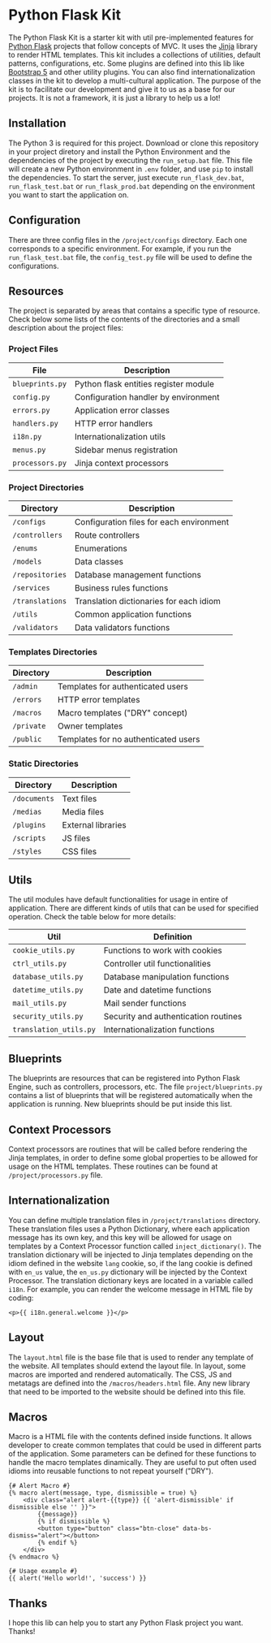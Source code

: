 # Python Flask Kit
The Python Flask Kit is a starter kit with util pre-implemented features for [Python Flask](https://flask.palletsprojects.com/en/2.0.x/) projects that follow concepts of MVC. It uses the [Jinja](https://jinja.palletsprojects.com/en/3.0.x/) library to render HTML templates. This kit includes a collections of utilities, default patterns, configurations, etc. Some plugins are defined into this lib like [Bootstrap 5](https://getbootstrap.com/) and other utility plugins. You can also find internationalization classes in the kit to develop a multi-cultural application. The purpose of the kit is to facilitate our development and give it to us as a base for our projects. It is not a framework, it is just a library to help us a lot!

## Installation
The Python 3 is required for this project. Download or clone this repository in your project diretory and install the Python Environment and the dependencies of the project by executing the `run_setup.bat` file. This file will create a new Python environment in `.env` folder, and use `pip` to install the dependencies. To start the server, just execute `run_flask_dev.bat`, `run_flask_test.bat` or `run_flask_prod.bat` depending on the environment you want to start the application on.

## Configuration
There are three config files in the `/project/configs` directory. Each one corresponds to a specific environment. For example, if you run the `run_flask_test.bat` file, the `config_test.py` file will be used to define the configurations.

## Resources
The project is separated by areas that contains a specific type of resource. Check below some lists of the contents of the directories and a small description about the project files: 

### Project Files

File|Description
---|---
`blueprints.py`|Python flask entities register module
`config.py`|Configuration handler by environment
`errors.py`|Application error classes
`handlers.py`|HTTP error handlers
`i18n.py`|Internationalization utils
`menus.py`|Sidebar menus registration
`processors.py`|Jinja context processors

### Project Directories

Directory|Description
---|---
`/configs`|Configuration files for each environment
`/controllers`|Route controllers
`/enums`|Enumerations
`/models`|Data classes
`/repositories`|Database management functions 
`/services`|Business rules functions
`/translations`|Translation dictionaries for each idiom
`/utils`|Common application functions
`/validators`|Data validators functions

### Templates Directories

Directory|Description
---|---
`/admin`|Templates for authenticated users
`/errors`|HTTP error templates
`/macros`|Macro templates ("DRY" concept)
`/private`|Owner templates
`/public`|Templates for no authenticated users 

### Static Directories

Directory|Description
---|---
`/documents`|Text files
`/medias`|Media files
`/plugins`|External libraries
`/scripts`|JS files
`/styles`|CSS files

## Utils
The util modules have default functionalities for usage in entire of application. There are different kinds of utils that can be used for specified operation. Check the table below for more details:

Util|Definition
---|---
`cookie_utils.py`|Functions to work with cookies
`ctrl_utils.py`|Controller util functionalities
`database_utils.py`|Database manipulation functions
`datetime_utils.py`|Date and datetime functions
`mail_utils.py`|Mail sender functions
`security_utils.py`|Security and authentication routines
`translation_utils.py`|Internationalization functions

## Blueprints
The blueprints are resources that can be registered into Python Flask Engine, such as controllers, processors, etc. The file `project/blueprints.py` contains a list of blueprints that will be registered automatically when the application is running. New blueprints should be put inside this list.

## Context Processors
Context processors are routines that will be called before rendering the Jinja templates, in order to define some global properties to be allowed for usage on the HTML templates. These routines can be found at `/project/processors.py` file.

## Internationalization
You can define multiple translation files in `/project/translations` directory. These translation files uses a Python Dictionary, where each application message has its own key, and this key will be allowed for usage on templates by a Context Processor function called `inject_dictionary()`. The translation dictionary will be injected to Jinja templates depending on the idiom defined in the website `lang` cookie, so, if the lang cookie is defined with `en_us` value, the `en_us.py` dictionary will be injected by the Context Processor. The translation dictionary keys are located in a variable called `i18n`. For example, you can render the welcome message in HTML file by coding:
```jinja
<p>{{ i18n.general.welcome }}</p>
```  

## Layout
The `layout.html` file is the base file that is used to render any template of the website. All templates should extend the layout file. In layout, some macros are imported and rendered automatically. The CSS, JS and metatags are defined into the `/macros/headers.html` file. Any new library that need to be imported to the website should be defined into this file.

## Macros
Macro is a HTML file with the contents defined inside functions. It allows developer to create common templates that could be used in different parts of the application. Some parameters can be defined for these functions to handle the macro templates dinamically. They are useful to put often used idioms into reusable functions to not repeat yourself ("DRY").

```jinja
{# Alert Macro #}
{% macro alert(message, type, dismissible = true) %}
    <div class="alert alert-{{type}} {{ 'alert-dismissible' if dismissible else '' }}">
        {{message}}
        {% if dismissible %}
        <button type="button" class="btn-close" data-bs-dismiss="alert"></button>
        {% endif %}
    </div>
{% endmacro %}

{# Usage example #}
{{ alert('Hello world!', 'success') }}
```

## Thanks
I hope this lib can help you to start any Python Flask project you want. Thanks!
